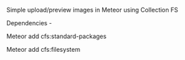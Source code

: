 Simple upload/preview images in Meteor using Collection FS


Dependencies -

Meteor add cfs:standard-packages

Meteor add cfs:filesystem
